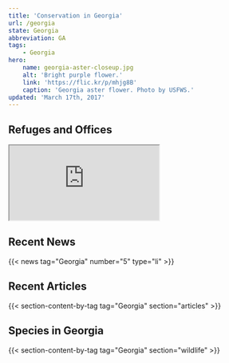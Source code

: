 ```yaml
---
title: 'Conservation in Georgia'
url: /georgia
state: Georgia
abbreviation: GA
tags:
    - Georgia
hero:
    name: georgia-aster-closeup.jpg
    alt: 'Bright purple flower.'
    link: 'https://flic.kr/p/mhjg8B'
    caption: 'Georgia aster flower. Photo by USFWS.'
updated: 'March 17th, 2017'
---
```


## Refuges and Offices
<iframe src="https://usfws.github.io/southeast-mega-map/?state=GA&scroll=false" class="state-map"></iframe>

## Recent News
{{< news tag="Georgia" number="5" type="li" >}}

## Recent Articles
{{< section-content-by-tag tag="Georgia" section="articles" >}}

## Species in Georgia
{{< section-content-by-tag tag="Georgia" section="wildlife" >}}
